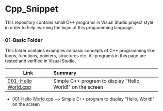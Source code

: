 # Cpp_Snippet
This repository contains small C++ programs in Visual Studio project style in order to help learning the logic of this programming language.

### 01-Basic Folder
This folder contains examples on basic concepts of C++ programming like: loops, functions, pointers, structures etc. All programs in this page are tested and verified in Visual Studio.

| Link          | Summary                                                                                                       |
| ------------------------------------------ |:---------------------------------------------------------------------------------|
|[001-Hello World.cpp](/01-Basic/001-Hello%20World/001-Hello%20World/001-Hello%20World.cpp)| Simple C++ program to display "Hello, World!" on the screen|
   - [001-Hello World.cpp](/01-Basic/001-Hello%20World/001-Hello%20World/001-Hello%20World.cpp
)  --> Simple C++ program to display "Hello, World!" on the screen
